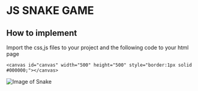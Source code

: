 # JS SNAKE GAME


## How to implement
Import the css,js files to your project and the following code to your html page 

`<canvas id="canvas" width="500" height="500" style="border:1px solid #000000;"></canvas>`

![Image of Snake](http://4.bp.blogspot.com/-5tpcoEonRRY/VQXN27pDPoI/AAAAAAAAAFc/PJlQYXxoJmU/s1600/snake-303696_640.png)


